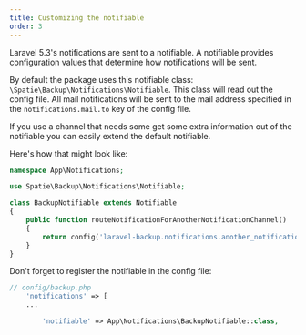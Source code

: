 ```yaml
---
title: Customizing the notifiable
order: 3
---
```


Laravel 5.3's notifications are sent to a notifiable. A notifiable provides configuration values that determine how notifications will be sent. 

By default the package uses this notifiable class: `\Spatie\Backup\Notifications\Notifiable`. This class will read out the config file. All mail notifications will be sent to the mail address specified in the `notifications.mail.to` key of the config file.

If you use a channel that needs some get some extra information out of the notifiable you can easily extend the default notifiable.

Here's how that might look like:

```php
namespace App\Notifications;

use Spatie\Backup\Notifications\Notifiable;

class BackupNotifiable extends Notifiable
{
    public function routeNotificationForAnotherNotificationChannel()
    {
        return config('laravel-backup.notifications.another_notification_channel.property');
    }
}

```

Don't forget to register the notifiable in the config file:

```php
// config/backup.php
    'notifications' => [
    ...

        'notifiable' => App\Notifications\BackupNotifiable::class,    
```



